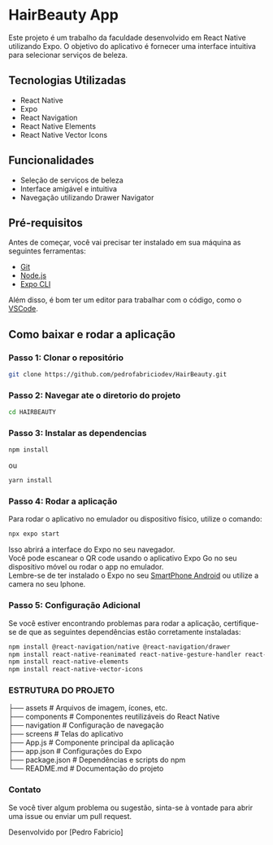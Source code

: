 # HairBeauty App

Este projeto é um trabalho da faculdade desenvolvido em React Native utilizando Expo. O objetivo do aplicativo é fornecer uma interface intuitiva para selecionar serviços de beleza.

## Tecnologias Utilizadas

- React Native
- Expo
- React Navigation
- React Native Elements
- React Native Vector Icons

## Funcionalidades

- Seleção de serviços de beleza
- Interface amigável e intuitiva
- Navegação utilizando Drawer Navigator

## Pré-requisitos

Antes de começar, você vai precisar ter instalado em sua máquina as seguintes ferramentas:

- [Git](https://git-scm.com)
- [Node.js](https://nodejs.org/en/)
- [Expo CLI](https://docs.expo.dev/get-started/installation/)

Além disso, é bom ter um editor para trabalhar com o código, como o [VSCode](https://code.visualstudio.com/).

## Como baixar e rodar a aplicação

### Passo 1: Clonar o repositório

```bash
git clone https://github.com/pedrofabriciodev/HairBeauty.git
```

### Passo 2: Navegar ate o diretorio do projeto

```bash
cd HAIRBEAUTY
```
### Passo 3: Instalar as dependencias

```bash
npm install
```
ou
```bash
yarn install
```

### Passo 4: Rodar a aplicação
Para rodar o aplicativo no emulador ou dispositivo físico, utilize o comando:
```bash
npx expo start
```
Isso abrirá a interface do Expo no seu navegador.  
Você pode escanear o QR code usando o aplicativo Expo Go no seu dispositivo móvel ou rodar o app no emulador.  
Lembre-se de ter instalado o Expo no seu [SmartPhone Android](https://play.google.com/store/apps/details?id=host.exp.exponent) ou utilize a camera no seu Iphone.

### Passo 5: Configuração Adicional
Se você estiver encontrando problemas para rodar a aplicação, certifique-se de que as seguintes dependências estão corretamente instaladas:

```bash
npm install @react-navigation/native @react-navigation/drawer
npm install react-native-reanimated react-native-gesture-handler react-native-screens react-native-safe-area-context @react-native-community/masked-view
npm install react-native-elements
npm install react-native-vector-icons
```

### ESTRUTURA DO PROJETO

├── assets              # Arquivos de imagem, ícones, etc.  
├── components          # Componentes reutilizáveis do React Native  
├── navigation          # Configuração de navegação  
├── screens             # Telas do aplicativo  
├── App.js              # Componente principal da aplicação  
├── app.json            # Configurações do Expo  
├── package.json        # Dependências e scripts do npm  
└── README.md           # Documentação do projeto  

### Contato
Se você tiver algum problema ou sugestão, sinta-se à vontade para abrir uma issue ou enviar um pull request.

Desenvolvido por [Pedro Fabricio]
